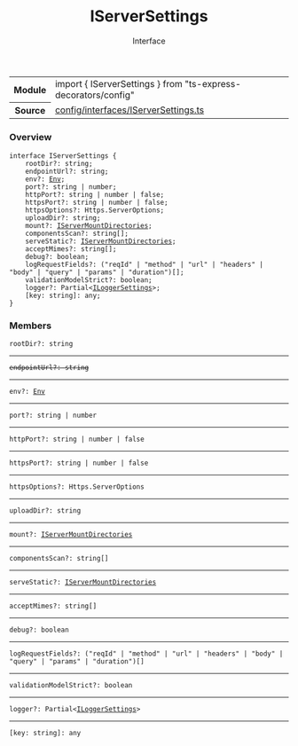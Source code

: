 <header class="symbol-info-header">    <h1 id="iserversettings">IServerSettings</h1>    <label class="symbol-info-type-label interface">Interface</label>      </header>
<section class="symbol-info">      <table class="is-full-width">        <tbody>        <tr>          <th>Module</th>          <td>            <div class="lang-typescript">                <span class="token keyword">import</span> { IServerSettings }                 <span class="token keyword">from</span>                 <span class="token string">"ts-express-decorators/config"</span>                            </div>          </td>        </tr>        <tr>          <th>Source</th>          <td>            <a href="https://romakita.github.io/ts-express-decorators/#//blob/v2.18.2/src/config/interfaces/IServerSettings.ts#L0-L0">                config/interfaces/IServerSettings.ts            </a>        </td>        </tr>                </tbody>      </table>    </section>

### Overview

<pre><code class="typescript-lang"><span class="token keyword">interface</span> IServerSettings <span class="token punctuation">{</span>
    rootDir?<span class="token punctuation">:</span> <span class="token keyword">string</span><span class="token punctuation">;</span>
    endpointUrl?<span class="token punctuation">:</span> <span class="token keyword">string</span><span class="token punctuation">;</span>
    env?<span class="token punctuation">:</span> <a href="#api/common/core/env"><span class="token">Env</span></a><span class="token punctuation">;</span>
    port?<span class="token punctuation">:</span> <span class="token keyword">string</span> | <span class="token keyword">number</span><span class="token punctuation">;</span>
    httpPort?<span class="token punctuation">:</span> <span class="token keyword">string</span> | <span class="token keyword">number</span> | false<span class="token punctuation">;</span>
    httpsPort?<span class="token punctuation">:</span> <span class="token keyword">string</span> | <span class="token keyword">number</span> | false<span class="token punctuation">;</span>
    httpsOptions?<span class="token punctuation">:</span> Https.ServerOptions<span class="token punctuation">;</span>
    uploadDir?<span class="token punctuation">:</span> <span class="token keyword">string</span><span class="token punctuation">;</span>
    mount?<span class="token punctuation">:</span> <a href="#api/common/iservermountdirectories"><span class="token">IServerMountDirectories</span></a><span class="token punctuation">;</span>
    componentsScan?<span class="token punctuation">:</span> <span class="token keyword">string</span><span class="token punctuation">[</span><span class="token punctuation">]</span><span class="token punctuation">;</span>
    serveStatic?<span class="token punctuation">:</span> <a href="#api/common/iservermountdirectories"><span class="token">IServerMountDirectories</span></a><span class="token punctuation">;</span>
    acceptMimes?<span class="token punctuation">:</span> <span class="token keyword">string</span><span class="token punctuation">[</span><span class="token punctuation">]</span><span class="token punctuation">;</span>
    debug?<span class="token punctuation">:</span> <span class="token keyword">boolean</span><span class="token punctuation">;</span>
    logRequestFields?<span class="token punctuation">:</span> <span class="token punctuation">(</span>"reqId" | "method" | "url" | "headers" | "body" | "query" | "params" | "duration"<span class="token punctuation">)</span><span class="token punctuation">[</span><span class="token punctuation">]</span><span class="token punctuation">;</span>
    validationModelStrict?<span class="token punctuation">:</span> <span class="token keyword">boolean</span><span class="token punctuation">;</span>
    logger?<span class="token punctuation">:</span> Partial<<a href="#api/common/iloggersettings"><span class="token">ILoggerSettings</span></a>><span class="token punctuation">;</span>
    <span class="token punctuation">[</span>key<span class="token punctuation">:</span> <span class="token keyword">string</span><span class="token punctuation">]</span><span class="token punctuation">:</span> <span class="token keyword">any</span><span class="token punctuation">;</span>
<span class="token punctuation">}</span></code></pre>

### Members

<div class="method-overview"><pre><code class="typescript-lang">rootDir?<span class="token punctuation">:</span> <span class="token keyword">string</span></code></pre></div>
<hr />
<div class="method-overview"><pre><code class="typescript-lang"><del>endpointUrl?<span class="token punctuation">:</span> <span class="token keyword">string</span></del></code></pre></div>
<hr />
<div class="method-overview"><pre><code class="typescript-lang">env?<span class="token punctuation">:</span> <a href="#api/common/core/env"><span class="token">Env</span></a></code></pre></div>
<hr />
<div class="method-overview"><pre><code class="typescript-lang">port?<span class="token punctuation">:</span> <span class="token keyword">string</span> | <span class="token keyword">number</span></code></pre></div>
<hr />
<div class="method-overview"><pre><code class="typescript-lang">httpPort?<span class="token punctuation">:</span> <span class="token keyword">string</span> | <span class="token keyword">number</span> | false</code></pre></div>
<hr />
<div class="method-overview"><pre><code class="typescript-lang">httpsPort?<span class="token punctuation">:</span> <span class="token keyword">string</span> | <span class="token keyword">number</span> | false</code></pre></div>
<hr />
<div class="method-overview"><pre><code class="typescript-lang">httpsOptions?<span class="token punctuation">:</span> Https.ServerOptions</code></pre></div>
<hr />
<div class="method-overview"><pre><code class="typescript-lang">uploadDir?<span class="token punctuation">:</span> <span class="token keyword">string</span></code></pre></div>
<hr />
<div class="method-overview"><pre><code class="typescript-lang">mount?<span class="token punctuation">:</span> <a href="#api/common/iservermountdirectories"><span class="token">IServerMountDirectories</span></a></code></pre></div>
<hr />
<div class="method-overview"><pre><code class="typescript-lang">componentsScan?<span class="token punctuation">:</span> <span class="token keyword">string</span><span class="token punctuation">[</span><span class="token punctuation">]</span></code></pre></div>
<hr />
<div class="method-overview"><pre><code class="typescript-lang">serveStatic?<span class="token punctuation">:</span> <a href="#api/common/iservermountdirectories"><span class="token">IServerMountDirectories</span></a></code></pre></div>
<hr />
<div class="method-overview"><pre><code class="typescript-lang">acceptMimes?<span class="token punctuation">:</span> <span class="token keyword">string</span><span class="token punctuation">[</span><span class="token punctuation">]</span></code></pre></div>
<hr />
<div class="method-overview"><pre><code class="typescript-lang">debug?<span class="token punctuation">:</span> <span class="token keyword">boolean</span></code></pre></div>
<hr />
<div class="method-overview"><pre><code class="typescript-lang">logRequestFields?<span class="token punctuation">:</span> <span class="token punctuation">(</span>"reqId" | "method" | "url" | "headers" | "body" | "query" | "params" | "duration"<span class="token punctuation">)</span><span class="token punctuation">[</span><span class="token punctuation">]</span></code></pre></div>
<hr />
<div class="method-overview"><pre><code class="typescript-lang">validationModelStrict?<span class="token punctuation">:</span> <span class="token keyword">boolean</span></code></pre></div>
<hr />
<div class="method-overview"><pre><code class="typescript-lang">logger?<span class="token punctuation">:</span> Partial<<a href="#api/common/iloggersettings"><span class="token">ILoggerSettings</span></a>></code></pre></div>
<hr />
<div class="method-overview"><pre><code class="typescript-lang"><span class="token punctuation">[</span>key<span class="token punctuation">:</span> <span class="token keyword">string</span><span class="token punctuation">]</span><span class="token punctuation">:</span> <span class="token keyword">any</span></code></pre></div>
